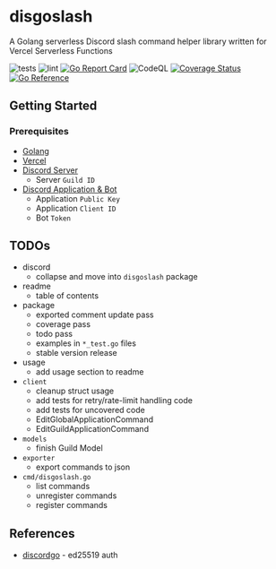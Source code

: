 # disgoslash
A Golang serverless Discord slash command helper library written for Vercel Serverless Functions

![tests](https://github.com/wafer-bw/disgoslash/workflows/tests/badge.svg)
![lint](https://github.com/wafer-bw/disgoslash/workflows/lint/badge.svg)
[![Go Report Card](https://goreportcard.com/badge/github.com/wafer-bw/disgoslash)](https://goreportcard.com/report/github.com/wafer-bw/disgoslash)
![CodeQL](https://github.com/wafer-bw/disgoslash/workflows/CodeQL/badge.svg)
[![Coverage Status](https://coveralls.io/repos/github/wafer-bw/disgoslash/badge.svg)](https://coveralls.io/github/wafer-bw/disgoslash)
[![Go Reference](https://pkg.go.dev/badge/github.com/wafer-bw/disgoslash.svg)](https://pkg.go.dev/github.com/wafer-bw/disgoslash)

## Getting Started

### Prerequisites
* [Golang](https://golang.org/dl/)
* [Vercel](https://vercel.com/)
* [Discord Server](https://discord.com/)
    * Server `Guild ID`
* [Discord Application & Bot](https://discord.com/developers/applications)
    * Application `Public Key`
    * Application `Client ID`
    * Bot `Token`

## TODOs
* discord
    * collapse and move into `disgoslash` package
* readme
    * table of contents
* package
    * exported comment update pass
    * coverage pass
    * todo pass
    * examples in `*_test.go` files
    * stable version release
* usage
    * add usage section to readme
* `client`
    * cleanup struct usage
    * add tests for retry/rate-limit handling code
    * add tests for uncovered code
    * EditGlobalApplicationCommand
    * EditGuildApplicationCommand
* `models`
    * finish Guild Model
* `exporter`
    * export commands to json
* `cmd/disgoslash.go`
    * list commands
    * unregister commands
    * register commands


## References
* [discordgo](https://github.com/bwmarrin/discordgo) - ed25519 auth

